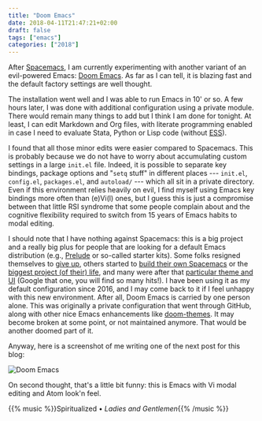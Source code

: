```yaml
---
title: "Doom Emacs"
date: 2018-04-11T21:47:21+02:00
draft: false
tags: ["emacs"]
categories: ["2018"]
---
```


After [Spacemacs](http://spacemacs.org), I am currently experimenting with another variant of an evil-powered Emacs: [Doom Emacs](https://github.com/hlissner/doom-emacs). As far as I can tell, it is blazing fast and the default factory settings are well thought.

<!--more-->

The installation went well and I was able to run Emacs in 10' or so. A few hours later, I was done with additional configuration using a private module. There would remain many things to add but I think I am done for tonight. At least, I can edit Markdown and Org files, with literate programming enabled in case I need to evaluate Stata, Python or Lisp code (without [ESS](https://ess.r-project.org)).

I found that all those minor edits were easier compared to Spacemacs. This is probably because we do not have to worry about accumulating custom settings in a large `init.el` file. Indeed, it is possible to separate key bindings, package options and "`setq` stuff" in different places --- `init.el`, `config.el`, `packages.el`, and `autoload/` --- which all sit in a private directory. Even if this environment relies heavily on evil, I find myself using Emacs key bindings more often than (e)Vi(l) ones, but I guess this is just a compromise between that little RSI syndrome that some people complain about and the cognitive flexibility required to switch from 15 years of Emacs habits to modal editing.

I should note that I have nothing against Spacemacs: this is a big project and a really big plus for people that are looking for a default Emacs distribution (e.g., [Prelude](https://github.com/bbatsov/prelude) or so-called starter kits). Some folks resigned themselves to [give up](http://thume.ca/2017/03/04/my-text-editor-journey-vim-spacemacs-atom-and-sublime-text/), others started to [build their own Spacemacs](https://sam217pa.github.io/2016/09/02/how-to-build-your-own-spacemacs/) or the [biggest project (of their) life](https://dsdshcym.github.io/blog/2018/01/22/compare-doom-emacs-spacemacs-vanilla-emacs/), and many were after that [particular theme and UI](http://pragmaticemacs.com/emacs/get-that-spacemacs-look-without-spacemacs/) (Google that one, you will find so many hits!). I have been using it as my default configuration since 2016, and I may come back to it if I feel unhappy with this new environment. After all, Doom Emacs is carried by one person alone. This was originally a private configuration that went through GitHub, along with other nice Emacs enhancements like [doom-themes](https://github.com/hlissner/emacs-doom-themes). It may become broken at some point, or not maintained anymore. That would be another doomed part of it.

Anyway, here is a screenshot of me writing one of the next post for this blog:

![Doom Emacs](/img/2018-04-11-21-55-27.png)

On second thought, that's a little bit funny: this is Emacs with Vi modal editing and Atom look'n feel. 

{{% music %}}Spiritualized • *Ladies and Gentlemen*{{% /music %}}
